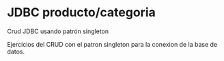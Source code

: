 # JDBC producto/categoria 
Crud JDBC usando patrón singleton

Ejercicios del CRUD con el patron singleton para la conexion de la base de datos.
